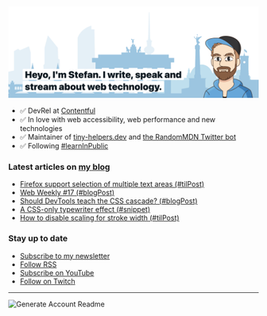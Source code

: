 <img alt="Heyo, I'm Stefan. I write and speak about web technology." src="https://raw.githubusercontent.com/stefanjudis/stefanjudis/main/screenshot.png">

- ✅ DevRel at [Contentful](https://www.contentful.com)
- ✅ In love with web accessibility, web performance and new technologies
- ✅ Maintainer of [tiny-helpers.dev](https://tiny-helpers.dev) and [the RandomMDN Twitter bot](https://twitter.com/randomMDN)
- ✅ Following [#learnInPublic](https://www.stefanjudis.com/today-i-learned/)
### Latest articles on [my blog](https://www.stefanjudis.com)

<!-- BLOG-POST-LIST:START -->
- [Firefox support selection of multiple text areas (#tilPost)](https://www.stefanjudis.com/today-i-learned/firefox-support-selection-of-multiple-text-areas/)
- [Web Weekly #17 (#blogPost)](https://www.stefanjudis.com/blog/web-weekly-17/)
- [Should DevTools teach the CSS cascade? (#blogPost)](https://www.stefanjudis.com/blog/should-devtools-teach-the-css-cascade/)
- [A CSS-only typewriter effect (#snippet)](https://www.stefanjudis.com/snippets/a-css-only-typewriter-effect/)
- [How to disable scaling for stroke width (#tilPost)](https://www.stefanjudis.com/today-i-learned/how-to-disable-scaling-for-stroke-width/)
<!-- BLOG-POST-LIST:END -->

### Stay up to date

- [Subscribe to my newsletter](https://www.stefanjudis.com/newsletter/)
- [Follow RSS](https://www.stefanjudis.com/feeds/)
- [Subscribe on YouTube](https://youtube.com/c/stefanjudis)
- [Follow on Twitch](https://www.twitch.tv/stefanjudis)

---

![Generate Account Readme](https://github.com/stefanjudis/stefanjudis/workflows/Generate%20Account%20Readme/badge.svg)
